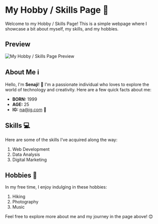 # My Hobby / Skills Page 🚀

Welcome to my Hobby / Skills Page! This is a simple webpage where I showcase a bit about myself, my skills, and my hobbies.

## Preview

![My Hobby / Skills Page Preview](/Option1.png)

## About Me ℹ️

Hello, I'm **Senaji**! 🌟 I'm a passionate individual who loves to explore the world of technology and creativity. Here are a few quick facts about me:

- **BORN:** 1999
- **AGE:** 25
- **IG:** [na@ig.com](https://www.instagram.com/na/) 📸

## Skills 💻

Here are some of the skills I've acquired along the way:

1. Web Development
2. Data Analysis
3. Digital Marketing

## Hobbies 🎨

In my free time, I enjoy indulging in these hobbies:

1. Hiking
2. Photography
3. Music

Feel free to explore more about me and my journey in the page above! 😊
